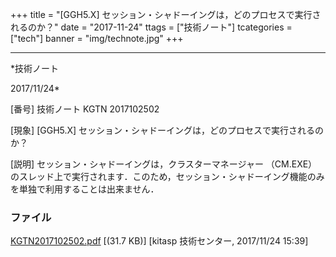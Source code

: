 ﻿+++
title = "[GGH5.X] セッション・シャドーイングは，どのプロセスで実行されるのか？"
date = "2017-11-24"
ttags = ["技術ノート"]
tcategories = ["tech"]
banner = "img/technote.jpg"
+++

-----------------------------------------------------------------------------------------------------------------------------

*技術ノート

2017/11/24*


[番号]
技術ノート KGTN 2017102502

[現象]
[GGH5.X] セッション・シャドーイングは，どのプロセスで実行されるのか？

[説明]
セッション・シャドーイングは，クラスターマネージャー （CM.EXE）
のスレッド上で実行されます．このため，セッション・シャドーイング機能のみを単独で利用することは出来ません．


### ファイル

 
 


[KGTN2017102502.pdf](http://techreport.kitasp.net/attachments/download/3874/KGTN2017102502.pdf)
 [(31.7 KB)] [kitasp 技術センター, 2017/11/24
15:39]


 


 

